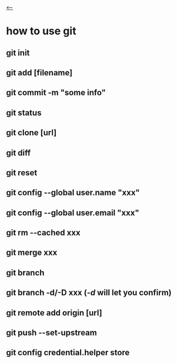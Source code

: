 [<--](https://6ziliuliu.github.io/whatwhyhow/index)

# **how to use git**

## git init

## git add  [filename]

## git commit -m "some info"

## git status

## git clone [url]

## git diff

## git reset

## git config --global user.name "xxx"

## git config --global user.email "xxx"

## git rm --cached xxx

## git merge xxx

## git branch 

## git branch -d/-D xxx (*-d* will let you confirm)

## git remote add origin [url]

## git push --set-upstream

## git config credential.helper store

